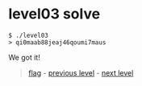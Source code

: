 # level03 solve

```
$ ./level03
> qi0maab88jeaj46qoumi7maus
```

We got it!

> <a href="../flag">flag</a> - <a href="../../level02">previous level</a> - <a href="../../level04">next level</a>
